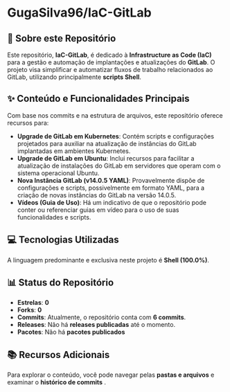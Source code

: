 # GugaSilva96/IaC-GitLab

## 🚀 Sobre este Repositório

Este repositório, **IaC-GitLab**, é dedicado à **Infrastructure as Code (IaC)** para a gestão e automação de implantações e atualizações do **GitLab**. O projeto visa simplificar e automatizar fluxos de trabalho relacionados ao GitLab, utilizando principalmente **scripts Shell**.


## ✨ Conteúdo e Funcionalidades Principais

Com base nos commits e na estrutura de arquivos, este repositório oferece recursos para:

*   **Upgrade de GitLab em Kubernetes**: Contém scripts e configurações projetados para auxiliar na atualização de instâncias do GitLab implantadas em ambientes Kubernetes.
*   **Upgrade de GitLab em Ubuntu**: Inclui recursos para facilitar a atualização de instalações do GitLab em servidores que operam com o sistema operacional Ubuntu.
*   **Nova Instância GitLab (v14.0.5 YAML)**: Provavelmente dispõe de configurações e scripts, possivelmente em formato YAML, para a criação de novas instâncias do GitLab na versão 14.0.5.
*   **Vídeos (Guia de Uso)**: Há um indicativo de que o repositório pode conter ou referenciar guias em vídeo para o uso de suas funcionalidades e scripts.

## 💻 Tecnologias Utilizadas

A linguagem predominante e exclusiva neste projeto é **Shell (100.0%)**.

## 📊 Status do Repositório

*   **Estrelas**: **0** 
*   **Forks**: **0** 
*   **Commits**: Atualmente, o repositório conta com **6 commits**.
*   **Releases**: Não há **releases publicadas** até o momento.
*   **Pacotes**: Não há **pacotes publicados**

## 📚 Recursos Adicionais

Para explorar o conteúdo, você pode navegar pelas **pastas e arquivos** e examinar o **histórico de commits** .
